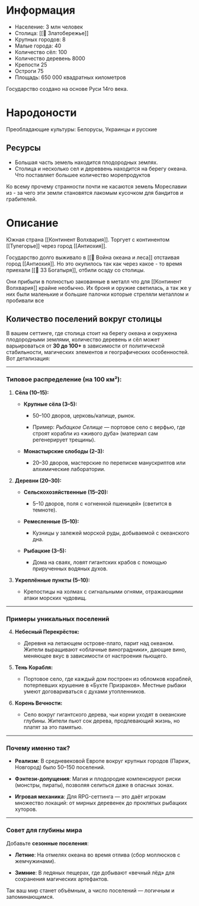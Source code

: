 
# Информация

- Население: 3 млн человек
- Столица: [[📄 Златобережье]]
- Крупных городов: 8
- Малые города: 40
- Количество сёл: 100
- Количество деревень 8000
- Крепости 25
- Остроги 75
- Площадь: 650 000 квадратных километров

Государство создано на основе Руси 14го века.

# Народоности

Преобладающие культуры: Белорусы, Украинцы и русские

## Ресурсы

* Большая часть земель находится плодородных землях. 
* Столица и несколько сел и дереввень находится на берегу океана. Что поставляет большее количество морепродуктов

Ко всему прочему странности почти не касаются земель Мореславии из - за чего эти земли становятся лакомым кусочком для бандитов и грабителей.

# Описание

Южная страна [[Континент Волхвария]]. Торгует с континентом [[Тулегорье]]  через город [[Антиохия]].

Государство долго выживало в [[📄 Война океана и леса]] отстаивая город [[Антиохия]]. Но это окупилось так как через какое - то время приехали [[📄 33 Богатыря]], отбили осаду со столицы.


Они прибыли в полностью закованные в металл что для [[Континент Волхвария]] крайне необычно. Их броня и оружие светилась, а так же у них были маленькие и большие палочки которые стреляли металлом и пробивали все


## Количество поселений вокруг столицы 

В вашем сеттинге, где столица стоит на берегу океана и окружена плодородными землями, количество деревень и сёл может варьироваться от **30 до 100+** в зависимости от политической стабильности, магических элементов и географических особенностей. Вот детализация:


---

### **Типовое распределение (на 100 км²):**

1. **Сёла (10–15):**
    
    - **Крупные сёла (3–5):**
        
        - 50–100 дворов, церковь/капище, рынок.
            
        - Пример: _Рыбацкое Селище_ — портовое село с верфью, где строят корабли из «живого дуба» (материал сам регенерирует трещины).
        
    - **Монастырские слободы (2–3):**
        
        - 20–30 дворов, мастерские по переписке манускриптов или алхимические лаборатории.
        
2. **Деревни (20–30):**
    
    - **Сельскохозяйственные (15–20):**
        
        - 5–10 дворов, поля с «огненной пшеницей» (светится в темноте).
        
    - **Ремесленные (5–10):**
        
        - Кузницы у залежей морской руды, добываемой с океанского дна.
        
    - **Рыбацкие (3–5):**
        
        - Дома на сваях, ловят гигантских крабов с помощью прирученных водяных духов.
        
3. **Укреплённые пункты (5–10):**
    
    - Крепостицы на холмах с сигнальными огнями, отражающими атаки морских чудовищ.
    

---

### **Примеры уникальных поселений**

4. **Небесный Перекрёсток:**
    
    - Деревня на летающем острове-плато, парит над океаном. Жители выращивают «облачные виноградники», дающие вино, меняющее вкус в зависимости от настроения пьющего.
    
5. **Тень Корабля:**
    
    - Портовое село, где каждый дом построен из обломков кораблей, потерпевших крушение в «Бухте Призраков». Местные рыбаки умеют договариваться с духами утопленников.
    
6. **Корень Вечности:**
    
    - Село вокруг гигантского дерева, чьи корни уходят в океанские глубины. Жители пьют сок дерева, продлевающий жизнь, но платят за это памятью.
    

---

### **Почему именно так?**

- **Реализм**: В средневековой Европе вокруг крупных городов (Париж, Новгород) было 50–150 поселений.
    
- **Фэнтези-допущения**: Магия и плодородие компенсируют риски (монстры, пираты), позволяя селиться даже в опасных зонах.
    
- **Игровая механика**: Для RPG-сеттинга — это даёт игрокам множество локаций: от мирных деревенек до проклятых рыбацких хуторов.


---

### **Совет для глубины мира**

Добавьте **сезонные поселения**:

- **Летние**: На отмелях океана во время отлива (сбор моллюсков с жемчужинами).
    
- **Зимние**: В ледяных пещерах, где добывают «вечный лёд» для сохранения магических артефактов.


Так ваш мир станет объёмным, а число поселений — логичным и запоминающимся.